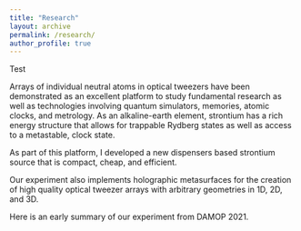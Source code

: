 ```yaml
---
title: "Research"
layout: archive
permalink: /research/
author_profile: true
---
```

Test

Arrays of individual neutral atoms in optical tweezers have been demonstrated as an excellent platform to study fundamental research as well as technologies involving quantum simulators, memories, atomic clocks, and metrology. As an alkaline-earth element, strontium has a rich energy structure that allows for trappable Rydberg states as well as access to a metastable, clock state.

As part of this platform, I developed a new dispensers based strontium source that is compact, cheap, and efficient.

Our experiment also implements holographic metasurfaces for the creation of high quality optical tweezer arrays with arbitrary geometries in 1D, 2D, and 3D.

Here is an early summary of our experiment from DAMOP 2021.
